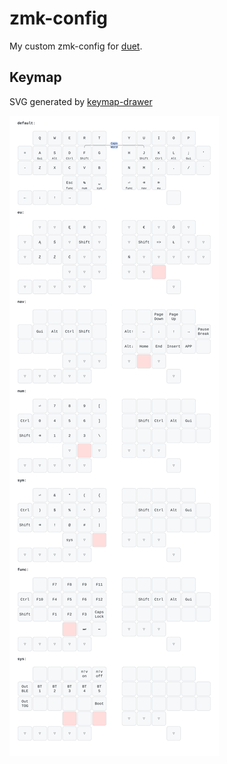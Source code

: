 # zmk-config

My custom zmk-config for [duet](https://github.com/zzeneg/duet).

## Keymap

SVG generated by [keymap-drawer](https://github.com/caksoylar/keymap-drawer)

![](./keymap-drawer/duet.svg)
